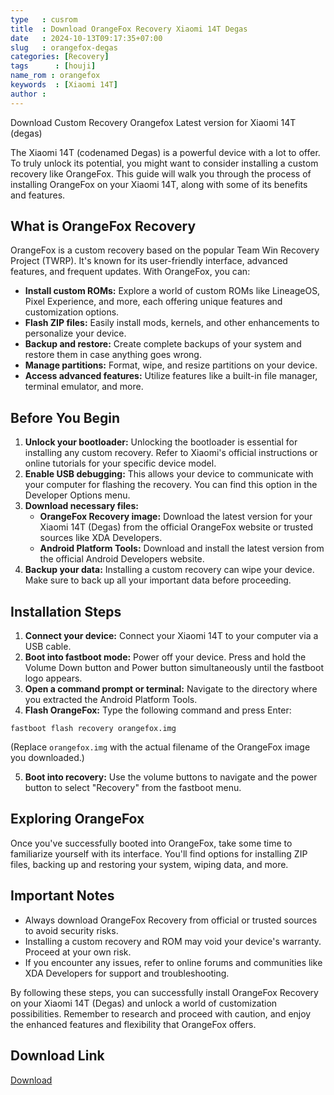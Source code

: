 ```yaml
---
type   : cusrom
title  : Download OrangeFox Recovery Xiaomi 14T Degas
date   : 2024-10-13T09:17:35+07:00
slug   : orangefox-degas
categories: [Recovery]
tags      : [houji]
name_rom : orangefox
keywords  : [Xiaomi 14T]
author : 
---
```


Download Custom Recovery Orangefox Latest version for Xiaomi 14T (degas)

The Xiaomi 14T (codenamed Degas) is a powerful device with a lot to offer. To truly unlock its potential, you might want to consider installing a custom recovery like OrangeFox. This guide will walk you through the process of installing OrangeFox on your Xiaomi 14T, along with some of its benefits and features.

## What is OrangeFox Recovery

OrangeFox is a custom recovery based on the popular Team Win Recovery Project (TWRP). It's known for its user-friendly interface, advanced features, and frequent updates. With OrangeFox, you can:

* **Install custom ROMs:** Explore a world of custom ROMs like LineageOS, Pixel Experience, and more, each offering unique features and customization options.
* **Flash ZIP files:** Easily install mods, kernels, and other enhancements to personalize your device.
* **Backup and restore:** Create complete backups of your system and restore them in case anything goes wrong.
* **Manage partitions:** Format, wipe, and resize partitions on your device.
* **Access advanced features:** Utilize features like a built-in file manager, terminal emulator, and more.


## Before You Begin

1. **Unlock your bootloader:** Unlocking the bootloader is essential for installing any custom recovery. Refer to Xiaomi's official instructions or online tutorials for your specific device model.
2. **Enable USB debugging:** This allows your device to communicate with your computer for flashing the recovery. You can find this option in the Developer Options menu.
3. **Download necessary files:**
    * **OrangeFox Recovery image:** Download the latest version for your Xiaomi 14T (Degas) from the official OrangeFox website or trusted sources like XDA Developers.
    * **Android Platform Tools:** Download and install the latest version from the official Android Developers website.
4. **Backup your data:** Installing a custom recovery can wipe your device. Make sure to back up all your important data before proceeding.

## Installation Steps

1. **Connect your device:** Connect your Xiaomi 14T to your computer via a USB cable.
2. **Boot into fastboot mode:** Power off your device. Press and hold the Volume Down button and Power button simultaneously until the fastboot logo appears.
3. **Open a command prompt or terminal:** Navigate to the directory where you extracted the Android Platform Tools.
4. **Flash OrangeFox:** Type the following command and press Enter:

```
fastboot flash recovery orangefox.img 
```

(Replace `orangefox.img` with the actual filename of the OrangeFox image you downloaded.)

5. **Boot into recovery:**  Use the volume buttons to navigate and the power button to select "Recovery" from the fastboot menu.

## Exploring OrangeFox

Once you've successfully booted into OrangeFox, take some time to familiarize yourself with its interface. You'll find options for installing ZIP files, backing up and restoring your system, wiping data, and more.

## Important Notes

* Always download OrangeFox Recovery from official or trusted sources to avoid security risks.
* Installing a custom recovery and ROM may void your device's warranty. Proceed at your own risk.
* If you encounter any issues, refer to online forums and communities like XDA Developers for support and troubleshooting.

By following these steps, you can successfully install OrangeFox Recovery on your Xiaomi 14T (Degas) and unlock a world of customization possibilities. Remember to research and proceed with caution, and enjoy the enhanced features and flexibility that OrangeFox offers.


## Download Link
[Download](/)


